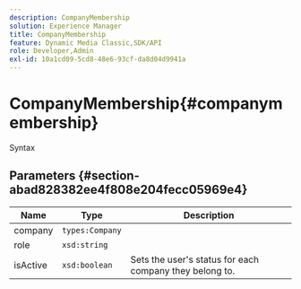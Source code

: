 ```yaml
---
description: CompanyMembership
solution: Experience Manager
title: CompanyMembership
feature: Dynamic Media Classic,SDK/API
role: Developer,Admin
exl-id: 10a1cd09-5cd8-48e6-93cf-da8d04d9941a
---
```

# CompanyMembership{#companymembership}

 Syntax 

## Parameters {#section-abad828382ee4f808e204fecc05969e4}

|  Name  | Type  | Description  |
|---|---|---|
|  company  | `types:Company`  | |
|  role  | `xsd:string`  | |
|  isActive  | `xsd:boolean`  | Sets the user's status for each company they belong to.  |
